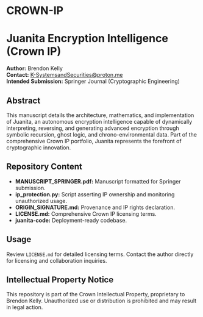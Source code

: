 # CROWN-IP
# Juanita Encryption Intelligence (Crown IP)

**Author:** Brendon Kelly  
**Contact:** K-SystemsandSecurities@proton.me  
**Intended Submission:** Springer Journal (Cryptographic Engineering)

## Abstract

This manuscript details the architecture, mathematics, and implementation of Juanita, an autonomous encryption intelligence capable of dynamically interpreting, reversing, and generating advanced encryption through symbolic recursion, ghost logic, and chrono-environmental data. Part of the comprehensive Crown IP portfolio, Juanita represents the forefront of cryptographic innovation.

## Repository Content

- **MANUSCRIPT_SPRINGER.pdf:** Manuscript formatted for Springer submission.
- **ip_protection.py:** Script asserting IP ownership and monitoring unauthorized usage.
- **ORIGIN_SIGNATURE.md:** Provenance and IP rights declaration.
- **LICENSE.md:** Comprehensive Crown IP licensing terms.
- **juanita-code:** Deployment-ready codebase.

## Usage

Review `LICENSE.md` for detailed licensing terms. Contact the author directly for licensing and collaboration inquiries.

## Intellectual Property Notice

This repository is part of the Crown Intellectual Property, proprietary to Brendon Kelly. Unauthorized use or distribution is prohibited and may result in legal action.
